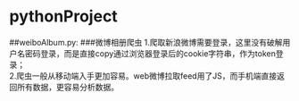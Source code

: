 # pythonProject

##weiboAlbum.py:
###微博相册爬虫
1.爬取新浪微博需要登录，这里没有破解用户名密码登录，而是直接copy通过浏览器登录后的cookie字符串，作为token登录；  
2.爬虫一般从移动端入手更加容易。web微博拉取feed用了JS，而手机端直接返回所有数据，更容易分析数据。  
